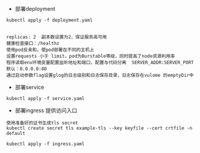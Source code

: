 * 部署deployment
```text
kubectl apply -f deployment.yaml


replicas: 2  副本数设置为2，保证服务高可用
健康检查接口：/healthz 
使用pod反亲和，使pod部署在不同的主机上
设置requests 小于 limit，pod为Burstable等级，同时提高了node资源利用率
程序读取env环境变量配置监听地址和端口，配置与代码分离  SERVER_ADDR:SERVER_PORT 默认：0.0.0.0:80
通过启动参数flag设置glog的日志级别和日志保存目录，日志保存在vulome 的emptyDir中
```

* 部署service
```text
kubectl apply -f service.yaml
```

* 部署ingress 提供访问入口
```text
使用准备好的证书生成tls secret
kubectl create secret tls example-tls --key keyfile --cert crtfile -n default

kubectl apply -f ingress.yaml
```